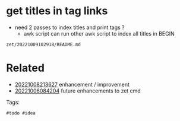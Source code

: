 # get titles in tag links

- need 2 passes to index titles and print tags ?
  - awk script can run other awk script to index all titles in BEGIN

` zet/20221009102918/README.md `

# Related

- [20221008213627](/zet/20221008213627/README.md) enhancement / improvement
- [20221006084204](/zet/20221006084204/README.md) future enhancements to zet cmd

Tags:

    #todo #idea
